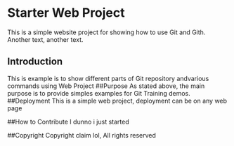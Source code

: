 # Starter Web Project

This is a simple website project for showing how to use Git and Gith. Another text, another text.

## Introduction
This is example is to show different parts of Git repository andvarious commands using Web Project
##Purpose
As stated above, the main purpose is to provide simples examples for Git Training demos.
##Deployment
This is a simple web project, deployment can be on any web page

##How to Contribute 
I dunno i just started

##Copyright
Copyright claim lol, All rights reserved